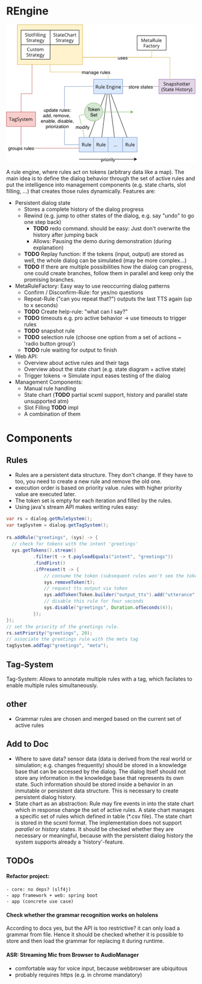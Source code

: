 # REngine

![alt text](../doc/rengine.png  "Overview")


A rule engine, where rules act on tokens (arbitrary data like a map). The main idea is to define the dialog behavior through the set of active rules and put the intelligence into management components (e.g. state charts, slot filling, …) that creates those rules dynamically. Features are:

- Persistent dialog state
   - Stores a complete history of the dialog progress
   - Rewind (e.g. jump to other states of the dialog, e.g. say "undo" to go one step back)
      - **TODO** redo command. should be easy: Just don't overwrite the history after jumping back
      - Allows: Pausing the demo during demonstration (during explanation)
   - **TODO** Replay function: If the tokens (input, output) are stored as well, the whole dialog can be simulated (may be more complex...)
   - **TODO** If there are multiple possibilities how the dialog can progress, one could create branches, follow them in parallel and keep only the promising branches.
- MetaRuleFactory: Easy way to use reoccurring dialog patterns
   - Confirm / Disconfirm-Rule: for yes/no questions
   - Repeat-Rule ("can you repeat that?") outputs the last TTS again (up to x seconds)
   - **TODO** Create help-rule: "what can I say?"
   - **TODO** timeouts e.g. pro active behavior -> use timeouts to trigger rules
   - **TODO** snapshot rule
   - **TODO** selection rule (choose one option from a set of actions ~ 'radio button group')
   - **TODO** rule waiting for output to finish
- Web API:
   - Overview about active rules and their tags
   - Overview about the state chart (e.g. state diagram + active state)
   - Trigger tokens -> Simulate input eases testing of the dialog
- Management Components:
   - Manual rule handling
   - State chart (**TODO** partial scxml support, history and parallel state unsupported atm)
   - Slot Filling **TODO** impl
   - A combination of them





# Components

## Rules

- Rules are a persistent data structure. They don't change. If they have to too, you need to create a new rule and remove the old one.
- execution order is based on priority value. rules with higher priority value are executed later.
- The token set is empty for each iteration and filled by the rules.
- Using java's stream API makes writing rules easy: 
```java
var rs = dialog.getRuleSystem();
var tagSystem = dialog.getTagSystem();

rs.addRule("greetings", (sys) -> {
  // check for tokens with the intent 'greetings'
  sys.getTokens().stream()
          .filter(t -> t.payloadEquals("intent", "greetings"))
          .findFirst()
          .ifPresent(t -> {
              // consume the token (subsequent rules won't see the token)
              sys.removeToken(t);
              // request tts output via token
              sys.addToken(Token.builder("output_tts").add("utterance", "hello!").build());
              // disable this rule for four seconds
              sys.disable("greetings", Duration.ofSeconds(4));
          });
});
// set the priority of the greetings rule.
rs.setPriority("greetings", 20);
// associate the greetings rule with the meta tag
tagSystem.addTag("greetings", "meta");
```



## Tag-System

Tag-System: Allows to annotate multiple rules with a tag, which facilates to enable multiple rules simultaneously. 



## other

- Grammar rules are chosen and merged based on the current set of active rules



## Add to Doc
- Where to save data? sensor data (data is derived from the real world or simulation; e.g. changes frequently) should be stored in a knowledge base that can be accessed by the dialog. The dialog itself should not store any information in the knowledge base that represents its own state. Such information should be stored inside a behavior in an inmutable or persistent data structure. This is necessary to create persistent dialog history.
- State chart as an abstraction: Rule may fire events in into the state chart which in response change the set of active rules. A state chart manages a specific set of rules which defined in table (*.csv file). The state chart is stored in the scxml format. The implementation does not support *parallel* or *history* states. It should be checked whether they are necessary or meaningful, because with the persistent dialog history the system supports already a 'history'-feature.

## TODOs

#### Refactor project:
    - core: no deps? (slf4j)
    - app framework + web: spring boot
    - app (concrete use case)

#### Check whether the grammar recognition works on hololens
According to docs yes, but the API is too restrictive? 
it can only load a grammar from file. 
Hence it should be checked whether it is possible to store and then load the grammar for replacing it during runtime.



#### ASR: Streaming Mic from Browser to AudioManager

- comfortable way for voice input, because webbrowser are ubiquitous
- probably requires https (e.g. in chrome mandatory) 